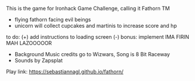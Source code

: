 This is the game for Ironhack Game Challenge, calling it Fathorn TM

- flying fathorn facing evil beings
- unicorn will collect cupcakes and martinis to increase score and hp

to do:
(+) add instructions to loading screen
(-) bonus: implement IMA FIRIN MAH LAZOOOOOR

- Background Music credits go to Wizwars, Song is 8 Bit Raceway
- Sounds by Zapsplat

Play link: https://sebastiannagl.github.io/fathorn/
